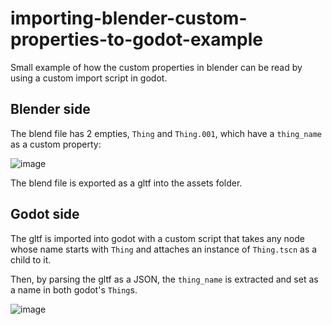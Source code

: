 # importing-blender-custom-properties-to-godot-example

Small example of how the custom properties in blender can be read by using a custom import script in godot.

## Blender side

The blend file has 2 empties, `Thing` and `Thing.001`, which have a `thing_name` as a custom property:

![image](https://github.com/JuanFdS/importing-blender-custom-properties-to-godot-example/assets/11432672/458cf3c9-2dfa-4088-8c51-3854177939c4)

The blend file is exported as a gltf into the assets folder.

## Godot side

The gltf is imported into godot with a custom script that takes any node whose name starts with `Thing` and attaches an instance of `Thing.tscn` as a child to it.

Then, by parsing the gltf as a JSON, the `thing_name` is extracted and set as a name in both godot's `Thing`s.

![image](https://github.com/JuanFdS/importing-blender-custom-properties-to-godot-example/assets/11432672/98a3819d-85cc-4cd6-bed4-4ae2293fd8b5)
